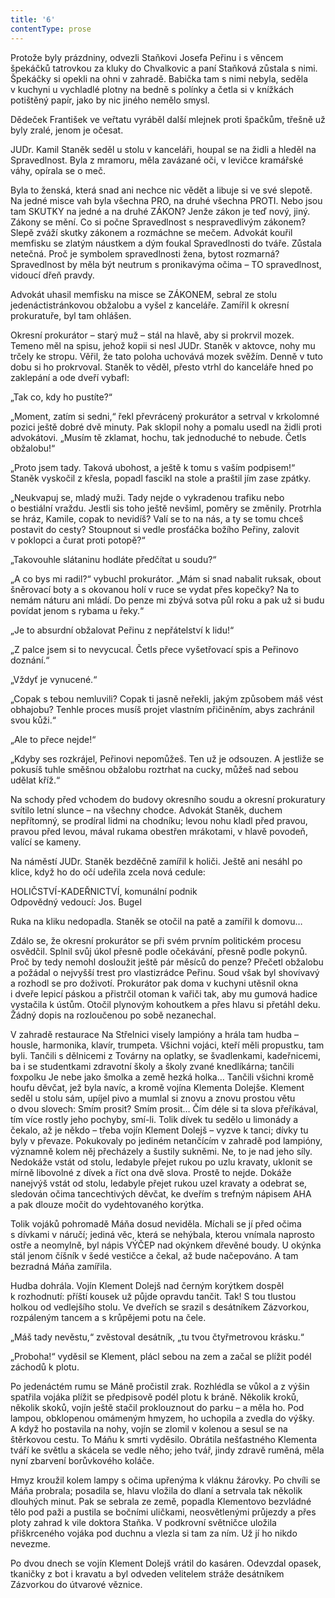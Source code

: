```yaml
---
title: '6'
contentType: prose
---
```


<section>

Protože byly prázdniny, odvezli Staňkovi Josefa Peřinu i s věncem špekáčků tatrovkou za kluky do Chvalkovic a paní Staňková zůstala s nimi. Špekáčky si opekli na ohni v zahradě. Babička tam s nimi nebyla, seděla v kuchyni u vychladlé plotny na bedně s polínky a četla si v knížkách potištěný papír, jako by nic jiného nemělo smysl.

Dědeček František ve veřtatu vyráběl další mlejnek proti špačkům, třešně už byly zralé, jenom je očesat.

</section>

<section>

JUDr. Kamil Staněk seděl u stolu v kanceláři, houpal se na židli a hleděl na Spravedlnost. Byla z mramoru, měla zavázané oči, v levičce kramářské váhy, opírala se o meč.

Byla to ženská, která snad ani nechce nic vědět a libuje si ve své slepotě. Na jedné misce vah byla všechna PRO, na druhé všechna PROTI. Nebo jsou tam SKUTKY na jedné a na druhé ZÁKON? Jenže zákon je teď nový, jiný. Zákony se mění. Co si počne Spravedlnost s nespravedlivým zákonem? Slepě zváží skutky zákonem a rozmáchne se mečem. Advokát kouřil memfisku se zlatým náustkem a dým foukal Spravedlnosti do tváře. Zůstala netečná. Proč je symbolem spravedlnosti žena, bytost rozmarná? Spravedlnost by měla být neu­trum s pronikavýma očima – TO spravedlnost, vidoucí dřeň pravdy.

Advokát uhasil memfisku na misce se ZÁKONEM, sebral ze stolu jedenáctistránkovou obžalobu a vyšel z kanceláře. Zamířil k okresní prokuratuře, byl tam ohlášen.

Okresní prokurátor – starý muž – stál na hlavě, aby si prokrvil mozek. Temeno měl na spisu, jehož kopii si nesl JUDr. Staněk v aktovce, nohy mu trčely ke stropu. Věřil, že tato poloha uchovává mozek svěžím. Denně v tuto dobu si ho prokrvoval. Staněk to věděl, přesto vtrhl do kanceláře hned po zaklepání a ode dveří vybafl:

„Tak co, kdy ho pustíte?“

„Moment, zatím si sedni,“ řekl převrácený prokurátor a setrval v krkolomné pozici ještě dobré dvě minuty. Pak sklopil nohy a pomalu usedl na židli proti advokátovi. „Musím tě zklamat, hochu, tak jednoduché to nebude. Četls obžalobu!“

„Proto jsem tady. Taková ubohost, a ještě k tomu s vaším podpisem!“ Staněk vyskočil z křesla, popadl fascikl na stole a praštil jím zase zpátky.

„Neukvapuj se, mladý muži. Tady nejde o vykradenou trafiku nebo o bestiální vraždu. Jestli sis toho ještě nevšiml, poměry se změnily. Protrhla se hráz, Kamile, copak to nevidíš? Valí se to na nás, a ty se tomu chceš postavit do cesty? Stoupnout si vedle prosťáčka božího Peřiny, zalovit v poklopci a čurat proti potopě?“

„Takovouhle slátaninu hodláte předčítat u soudu?“

„A co bys mi radil?“ vybuchl prokurátor. „Mám si snad nabalit ruksak, obout šněrovací boty a s okovanou holí v ruce se vydat přes kopečky? Na to nemám náturu ani mládí. Do penze mi zbývá sotva půl roku a pak už si budu povídat jenom s rybama u řeky.“

„Je to absurdní obžalovat Peřinu z nepřátelství k lidu!“

„Z palce jsem si to nevycucal. Četls přece vyšetřovací spis a Peřinovo doznání.“

„Vždyť je vynucené.“

„Copak s tebou nemluvili? Copak ti jasně neřekli, jakým způsobem máš vést obhajobu? Tenhle proces musíš projet vlastním přičiněním, abys zachránil svou kůži.“

„Ale to přece nejde!“

„Kdyby ses rozkrájel, Peřinovi nepomůžeš. Ten už je odsouzen. A jestliže se pokusíš tuhle směšnou obžalobu roztrhat na cucky, můžeš nad sebou udělat kříž.“

Na schody před vchodem do budovy okresního soudu a okresní prokuratury svítilo letní slunce – na všechny chodce. Advokát Staněk, duchem nepřítomný, se prodíral lidmi na chodníku; levou nohu kladl před pravou, pravou před levou, mával rukama obestřen mrákotami, v hlavě povodeň, valící se kameny.

Na náměstí JUDr. Staněk bezděčně zamířil k holiči. Ještě ani nesáhl po klice, když ho do očí udeřila zcela nová cedule:

</section>

<section>

<div class="centered">

<div class="verse">

HOLIČSTVÍ-KADEŘNICTVÍ, komunální podnik  
Odpovědný vedoucí: Jos. Bugel

</div>

</div>

</section>

<section>

Ruka na kliku nedopadla. Staněk se otočil na patě a zamířil k domovu…

Zdálo se, že okresní prokurátor se při svém prvním politickém procesu osvědčil. Splnil svůj úkol přesně podle očekávání, přesně podle pokynů. Proč by tedy nemohl dosloužit ještě pár měsíců do penze? Přečetl obžalobu a požádal o nejvyšší trest pro vlastizrádce Peřinu. Soud však byl shovívavý a rozhodl se pro doživotí. Prokurátor pak doma v kuchyni utěsnil okna i dveře lepicí páskou a přistrčil otoman k vařiči tak, aby mu gumová hadice vystačila k ústům. Otočil plynovým kohoutkem a přes hlavu si přetáhl deku. Žádný dopis na rozloučenou po sobě nezanechal.

</section>

<section>

V zahradě restaurace Na Střelnici visely lampióny a hrála tam hudba – housle, harmonika, klavír, trumpeta. Všichni vojáci, kteří měli propustku, tam byli. Tančili s dělnicemi z Továrny na oplatky, se švadlenkami, kadeřnicemi, ba i se studentkami zdravotní školy a školy zvané knedlíkárna; tančili foxpolku Je nebe jako šmolka a země hezká holka… Tančili všichni kromě houfu děvčat, jež byla navíc, a kromě vojína Klementa Dolejše. Klement seděl u stolu sám, upíjel pivo a mumlal si znovu a znovu prostou větu o dvou slovech: Smím prosit? Smím prosit… Čím déle si ta slova přeříkával, tím více rostly jeho pochyby, smí-li. Tolik dívek tu sedělo u limonády a čekalo, až je někdo – třeba vojín Klement Dolejš – vyzve k tanci; dívky tu byly v převaze. Pokukovaly po jediném netančícím v zahradě pod lampióny, významně kolem něj přecházely a šustily sukněmi. Ne, to je nad jeho síly. Nedokáže vstát od stolu, ledabyle přejet rukou po uzlu kravaty, uklonit se mírně libovolné z dívek a říct ona dvě slova. Prostě to nejde. Dokáže nanejvýš vstát od stolu, ledabyle přejet rukou uzel kravaty a odebrat se, sledován očima tancechtivých děvčat, ke dveřím s trefným nápisem AHA a pak dlouze močit do vydehtovaného korýtka.

Tolik vojáků pohromadě Máňa dosud neviděla. Míchali se jí před očima s dívkami v náručí; jediná věc, která se nehýbala, kterou vnímala naprosto ostře a neomylně, byl nápis VÝČEP nad okýnkem dřevěné boudy. U okýnka stál jenom číšník v šedé vestičce a čekal, až bude načepováno. A tam bezradná Máňa zamířila.

Hudba dohrála. Vojín Klement Dolejš nad černým korýtkem dospěl k rozhodnutí: příští kousek už půjde opravdu tančit. Tak! S tou tlustou holkou od vedlejšího stolu. Ve dveřích se srazil s desátníkem Zázvorkou, rozpáleným tancem a s krůpějemi potu na čele.

„Máš tady nevěstu,“ zvěstoval desátník, „tu tvou čtyřmetrovou krásku.“

„Proboha!“ vyděsil se Klement, plácl sebou na zem a začal se plížit podél záchodů k plotu.

Po jedenáctém rumu se Máně pročistil zrak. Rozhlédla se vůkol a z výšin spatřila vojáka plížit se předpisově podél plotu k bráně. Několik kroků, několik skoků, vojín ještě stačil proklouznout do parku – a měla ho. Pod lampou, obklopenou omámeným hmyzem, ho uchopila a zvedla do výšky. A když ho postavila na nohy, vojín se zlomil v kolenou a sesul se na štěrkovou cestu. To Máňu k smrti vyděsilo. Obrátila nešťastného Klementa tváří ke světlu a skácela se vedle něho; jeho tvář, jindy zdravě ruměná, měla nyní zbarvení borůvkového koláče.

Hmyz kroužil kolem lampy s očima upřenýma k vláknu žárovky. Po chvíli se Máňa probrala; posadila se, hlavu vložila do dlaní a setrvala tak několik dlouhých minut. Pak se sebrala ze země, popadla Klementovo bezvládné tělo pod paži a pustila se bočními uličkami, neosvětlenými průjezdy a přes ploty zahrad k vile doktora Staňka. V podkrovní světničce uložila přiškrceného vojáka pod duchnu a vlezla si tam za ním. Už jí ho nikdo nevezme.

Po dvou dnech se vojín Klement Dolejš vrátil do kasáren. Odevzdal opasek, tkaničky z bot i kravatu a byl odveden velitelem stráže desátníkem Zázvorkou do útvarové věznice.

</section>
